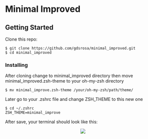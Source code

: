 # Minimal Improved

## Getting Started

Clone this repo:

```
$ git clone https://github.com/gdsrosa/minimal_improved.git  
$ cd minimal_improved
```

### Installing

After cloning change to minimal_improved directory then move minimal_improved.zsh-theme to your oh-my-zsh directory
```
$ mv minimal_improve.zsh-theme /your/oh-my-zsh/path/theme/
```

Later go to your .zshrc file and change ZSH_THEME to this new one

```
$ cd ~/.zshrc
ZSH_THEME=minimal_improve
```
After save, your terminal should look like this:

<p align="center" width="200" height="200">
  <img src="https://raw.githubusercontent.com/gdsrosa/minimal_improved/master/minimal_improved_theme.png">
  <br/>
</p>


